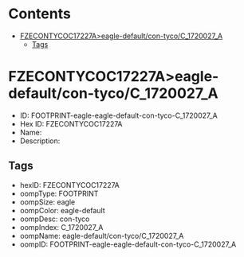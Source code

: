 



Contents
========

* [FZECONTYCOC17227A>eagle-default/con-tyco/C_1720027_A](#fzecontycoc17227aeagle-defaultcon-tycoc_1720027_a)
	* [Tags](#tags)

# FZECONTYCOC17227A>eagle-default/con-tyco/C_1720027_A

- ID: FOOTPRINT-eagle-eagle-default-con-tyco-C_1720027_A
- Hex ID: FZECONTYCOC17227A
- Name: 
- Description: 

## Tags

- hexID: FZECONTYCOC17227A
- oompType: FOOTPRINT
- oompSize: eagle
- oompColor: eagle-default
- oompDesc: con-tyco
- oompIndex: C_1720027_A
- oompName: eagle-default/con-tyco/C_1720027_A
- oompID: FOOTPRINT-eagle-eagle-default-con-tyco-C_1720027_A
